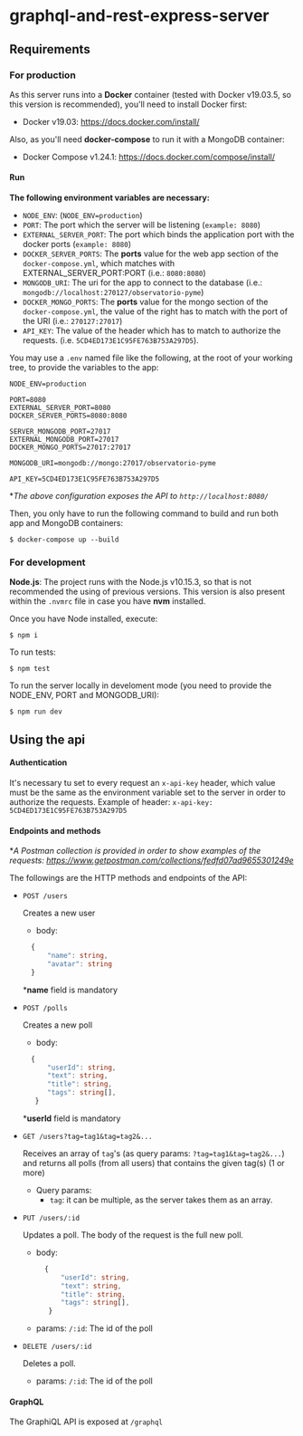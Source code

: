 # graphql-and-rest-express-server

## Requirements

### For production

As this server runs into a **Docker** container (tested with Docker v19.03.5, so this version is recommended), you'll need to install Docker first:

- Docker v19.03: https://docs.docker.com/install/

Also, as you'll need **docker-compose** to run it with a MongoDB container:

- Docker Compose v1.24.1: https://docs.docker.com/compose/install/

#### Run

**The following environment variables are necessary:**

- `NODE_ENV`: (`NODE_ENV=production`) 
- `PORT`: The port which the server will be listening (`example: 8080`)
- `EXTERNAL_SERVER_PORT`: The port which binds the application port with the docker ports (`example: 8080`)
- `DOCKER_SERVER_PORTS`: The **ports** value for the web app section of the `docker-compose.yml`, which matches with EXTERNAL_SERVER_PORT:PORT (i.e.: `8080:8080`) 
- `MONGODB_URI`: The uri for the app to connect to the database (i.e.: `mongodb://localhost:270127/observatorio-pyme`)
- `DOCKER_MONGO_PORTS`: The **ports** value for the mongo section of the `docker-compose.yml`, the value of the right has to match with the port of the URI (i.e.: `270127:27017`)
- `API_KEY`: The value of the header which has to match to authorize the requests. (i.e. `5CD4ED173E1C95FE763B753A297D5`).

You may use a `.env` named file like the following, at the root of your working tree, to provide the variables to the app:

```dotenv
NODE_ENV=production

PORT=8080
EXTERNAL_SERVER_PORT=8080
DOCKER_SERVER_PORTS=8080:8080

SERVER_MONGODB_PORT=27017
EXTERNAL_MONGODB_PORT=27017
DOCKER_MONGO_PORTS=27017:27017

MONGODB_URI=mongodb://mongo:27017/observatorio-pyme

API_KEY=5CD4ED173E1C95FE763B753A297D5
```

**The above configuration exposes the API to `http://localhost:8080/`*

Then, you only have to run the following command to build and run both app and MongoDB containers:
```
$ docker-compose up --build
```

### For development

**Node.js**: The project runs with the Node.js v10.15.3, so that is not recommended the using of previous versions.
This version is also present within the `.nvmrc` file in case you have **nvm** installed.

Once you have Node installed, execute:

```
$ npm i
```


To run tests:

```
$ npm test
```

To run the server locally in develoment mode (you need to provide the NODE_ENV, PORT and MONGODB_URI):

```
$ npm run dev
```

## Using the api

#### Authentication

It's necessary tu set to every request an `x-api-key` header, which value must be the same as the environment variable set to the server in order to authorize the requests.
Example of header: `x-api-key: 5CD4ED173E1C95FE763B753A297D5` 

#### Endpoints and methods

**A Postman collection is provided in order to show examples of the requests: https://www.getpostman.com/collections/fedfd07ad9655301249e*

The followings are the HTTP methods and endpoints of the API:

- `POST /users`

  Creates a new user

  - body:
  ```typescript
    {
        "name": string,
        "avatar": string
    }
  ```
  ***name** field is mandatory

- `POST /polls`

  Creates a new poll

  - body:
  ```typescript
    {
        "userId": string,
        "text": string,
        "title": string,
        "tags": string[],
     }
  ```
  ***userId** field is mandatory

- `GET /users?tag=tag1&tag=tag2&...`
    
    Receives an array of `tag`'s (as query params: `?tag=tag1&tag=tag2&...`) and returns all polls (from all users) that contains the given tag(s) (1 or more)

    - Query params:
        - `tag`: it can be multiple, as the server takes them as an array.
- `PUT /users/:id`

  Updates a poll. The body of the request is the full new poll.
  
  - body:
    ```typescript
      {
          "userId": string,
          "text": string,
          "title": string,
          "tags": string[],
       }
    ```
  - params: `/:id`: The id of the poll

- `DELETE /users/:id`

  Deletes a poll. 
  - params: `/:id`: The id of the poll

#### GraphQL
The GraphiQL API is exposed at `/graphql`
